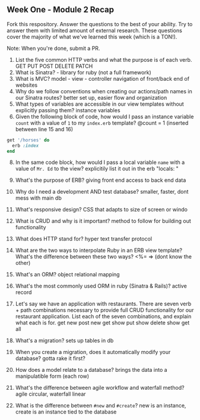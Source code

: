 ## Week One - Module 2 Recap

Fork this respository. Answer the questions to the best of your ability. Try to answer them with limited amount of external research. These questions cover the majority of what we've learned this week (which is a TON!). 

Note: When you're done, submit a PR. 

1. List the five common HTTP verbs and what the purpose is of each verb. GET PUT POST DELETE PATCH
2. What is Sinatra? - library for ruby (not a full framework)
4. What is MVC? model - view - controller navigation of front/back end of websites
5. Why do we follow conventions when creating our actions/path names in our Sinatra routes? better set up, easier flow and organization
6. What types of variables are accessible in our view templates without explicitly passing them? instance variables
7. Given the following block of code, how would I pass an instance variable `count` with a value of `1` to my `index.erb` template?
 @count = 1 (inserted between line 15 and 16) 
  ```ruby
  get '/horses' do
    erb :index
  end
  ```

8. In the same code block, how would I pass a local variable `name` with a value of `Mr. Ed` to the view?
explicitily list it out in the erb "locals: "

9. What's the purpose of ERB? giving front end access to back end data

10. Why do I need a development AND test database?
smaller, faster, dont mess with main db
11. What's responsive design?
CSS that adapts to size of screen or windo
12. What is CRUD and why is it important?
method to follow for building out functionality 
13. What does HTTP stand for? hyper text transfer protocol 
14. What are the two ways to interpolate Ruby in an ERB view template? What's the difference between these two ways? <%= =>  (dont know the other)
15. What's an ORM?  object relational mapping 
16. What's the most commonly used ORM in ruby (Sinatra & Rails)?  active record
17. Let's say we have an application with restaurants. There are seven verb + path combinations necessary to provide full CRUD functionality for our restaurant application. List each of the seven combinations, and explain what each is for.
get new   post new    get show   put show   delete show   get all 
18. What's a migration?   sets up tables in db
19. When you create a migration, does it automatically modify your database?  gotta rake it first?
20. How does a model relate to a database?  brings the data into a manipulatible form (each row) 
21. What's the difference between agile workflow and waterfall method?   agile circular, waterfall linear
22. What is the difference between `#new` and `#create`? 
new is an instance, create is an instance tied to the database 
